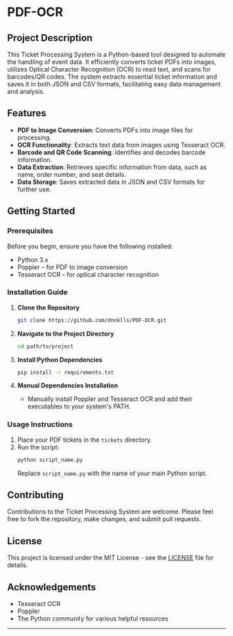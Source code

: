 

# PDF-OCR

## Project Description
This Ticket Processing System is a Python-based tool designed to automate the handling of event data. It efficiently converts ticket PDFs into images, utilizes Optical Character Recognition (OCR) to read text, and scans for barcodes/QR codes. The system extracts essential ticket information and saves it in both JSON and CSV formats, facilitating easy data management and analysis.

## Features
- **PDF to Image Conversion**: Converts PDFs into image files for processing.
- **OCR Functionality**: Extracts text data from images using Tesseract OCR.
- **Barcode and QR Code Scanning**: Identifies and decodes barcode information.
- **Data Extraction**: Retrieves specific information from data, such as name, order number, and seat details.
- **Data Storage**: Saves extracted data in JSON and CSV formats for further use.

## Getting Started

### Prerequisites
Before you begin, ensure you have the following installed:
- Python 3.x
- Poppler – for PDF to image conversion
- Tesseract OCR – for optical character recognition

### Installation Guide

1. **Clone the Repository**
   ```bash
   git clone https://github.com/dnnklls/PDF-OCR.git
   ```
2. **Navigate to the Project Directory**
   ```bash
   cd path/to/project
   ```
3. **Install Python Dependencies**
   ```bash
   pip install -r requirements.txt
   ```

4. **Manual Dependencies Installation**
   - Manually install Poppler and Tesseract OCR and add their executables to your system's PATH.

### Usage Instructions
1. Place your PDF tickets in the `tickets` directory.
2. Run the script:
   ```bash
   python script_name.py
   ```
   Replace `script_name.py` with the name of your main Python script.

## Contributing
Contributions to the Ticket Processing System are welcome. Please feel free to fork the repository, make changes, and submit pull requests.

## License
This project is licensed under the MIT License - see the [LICENSE](LICENSE) file for details.

## Acknowledgements
- Tesseract OCR
- Poppler
- The Python community for various helpful resources

---
